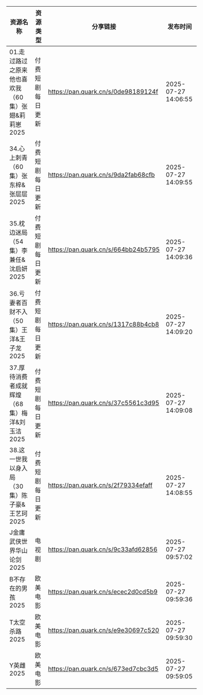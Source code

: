 | 资源名称                           | 资源类型     | 分享链接                                | 发布时间                |
| ------------------------------ | -------- | ----------------------------------- | ------------------- |
| 01.走过路过之原来他也喜欢我（60集）张翅&莉莉崽2025 | 付费短剧每日更新 | https://pan.quark.cn/s/0de98189124f | 2025-07-27 14:06:55 |
| 34.心上刺青（60集）张东梓&张层层2025        | 付费短剧每日更新 | https://pan.quark.cn/s/9da2fab68cfb | 2025-07-27 14:09:55 |
| 35.枕边迷局（54集）李兼任&沈启妍2025        | 付费短剧每日更新 | https://pan.quark.cn/s/664bb24b5795 | 2025-07-27 14:09:36 |
| 36.亏妻者百财不入（50集）王洋&王子龙2025      | 付费短剧每日更新 | https://pan.quark.cn/s/1317c88b4cb8 | 2025-07-27 14:09:20 |
| 37.厚待消费者成就辉煌（68集）梅洋&刘玉洁2025    | 付费短剧每日更新 | https://pan.quark.cn/s/37c5561c3d95 | 2025-07-27 14:09:08 |
| 38.这一世我以身入局（30集）陈子豪&王艺珂2025    | 付费短剧每日更新 | https://pan.quark.cn/s/2f79334efaff | 2025-07-27 14:08:55 |
| J金庸武侠世界华山论剑2025                | 电视剧      | https://pan.quark.cn/s/9c33afd62856 | 2025-07-27 09:57:02 |
| B不存在的男孩2025                    | 欧美电影     | https://pan.quark.cn/s/ecec2d0cd5b9 | 2025-07-27 09:59:36 |
| T太空杀路2025                      | 欧美电影     | https://pan.quark.cn/s/e9e30697c520 | 2025-07-27 09:59:30 |
| Y英雌2025                        | 欧美电影     | https://pan.quark.cn/s/673ed7cbc3d5 | 2025-07-27 09:59:05 |
